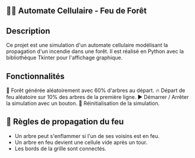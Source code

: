  ## 🌲🔥 Automate Cellulaire - Feu de Forêt 

 ## Description
Ce projet est une simulation d'un automate cellulaire modélisant la propagation d'un incendie dans une forêt. Il est réalisé en Python avec la bibliothèque Tkinter pour l'affichage graphique.

## Fonctionnalités
🌳 Forêt générée aléatoirement avec 60% d'arbres au départ.
🔥 Départ de feu aléatoire sur 10% des arbres de la première ligne.
▶️ Démarrer / Arrêter la simulation avec un bouton.
🔄 Réinitialisation de la simulation.

## 📜 Règles de propagation du feu
- Un arbre peut s'enflammer si l'un de ses voisins est en feu.
- Un arbre en feu devient une cellule vide après un tour.
- Les bords de la grille sont connectés.



 


